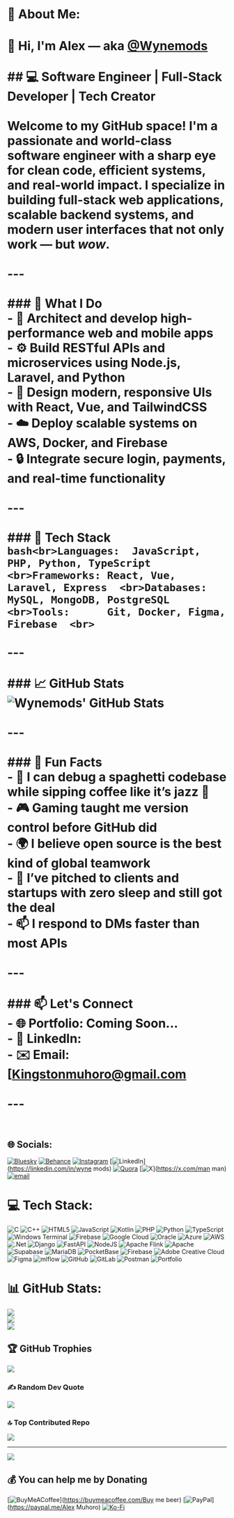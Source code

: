 # 💫 About Me:
# 👋 Hi, I'm Alex — aka [@Wynemods](https://github.com/Wynemods)<br><br>## 💻 Software Engineer | Full-Stack Developer | Tech Creator<br><br>Welcome to my GitHub space! I'm a passionate and world-class software engineer with a sharp eye for clean code, efficient systems, and real-world impact. I specialize in building full-stack web applications, scalable backend systems, and modern user interfaces that not only work — but *wow*.<br><br>---<br><br>### 🚀 What I Do<br>- 🧠 Architect and develop high-performance web and mobile apps  <br>- ⚙️ Build RESTful APIs and microservices using **Node.js**, **Laravel**, and **Python**  <br>- 🎨 Design modern, responsive UIs with **React**, **Vue**, and **TailwindCSS**  <br>- ☁️ Deploy scalable systems on **AWS**, **Docker**, and **Firebase**  <br>- 🔒 Integrate secure login, payments, and real-time functionality<br><br>---<br><br>### 🧰 Tech Stack<br>```bash<br>Languages:  JavaScript, PHP, Python, TypeScript  <br>Frameworks: React, Vue, Laravel, Express  <br>Databases:  MySQL, MongoDB, PostgreSQL  <br>Tools:      Git, Docker, Figma, Firebase  <br>```<br><br>---<br><br>### 📈 GitHub Stats<br>![Wynemods' GitHub Stats](https://github-readme-stats.vercel.app/api?username=Wynemods&show_icons=true&theme=react&hide_title=true)<br><br>---<br><br>### 🌟 Fun Facts<br>- 🧩 I can debug a spaghetti codebase while sipping coffee like it’s jazz 🎷  <br>- 🎮 Gaming taught me version control before GitHub did  <br>- 🌍 I believe open source is the best kind of global teamwork  <br>- 🎤 I’ve pitched to clients and startups with zero sleep and still got the deal  <br>- 📫 I respond to DMs faster than most APIs<br><br>---<br><br>### 📫 Let's Connect<br>- 🌐 Portfolio: Coming Soon...  <br>- 💼 LinkedIn: [](https://linkedin.com)  <br>- ✉️ Email: [Kingstonmuhoro@gmail.com <br><br>---<br><br>


## 🌐 Socials:
[![Bluesky](https://img.shields.io/badge/bluesky-0285FF?style=for-the-badge&logo=bluesky&logoColor=%23FFFFFF)](https://bsky.app/profile/Alexmods) [![Behance](https://img.shields.io/badge/Behance-1769ff?logo=behance&logoColor=white)](https://behance.net/wyne) [![Instagram](https://img.shields.io/badge/Instagram-%23E4405F.svg?logo=Instagram&logoColor=white)](https://instagram.com/_alexmods) [![LinkedIn](https://img.shields.io/badge/LinkedIn-%230077B5.svg?logo=linkedin&logoColor=white)](https://linkedin.com/in/wyne mods) [![Quora](https://img.shields.io/badge/Quora-%23B92B27.svg?logo=Quora&logoColor=white)](https://quora.com/profile/wyne) [![X](https://img.shields.io/badge/X-black.svg?logo=X&logoColor=white)](https://x.com/man man) [![email](https://img.shields.io/badge/Email-D14836?logo=gmail&logoColor=white)](mailto:Kingstonmuhoro@gmail.com) 

# 💻 Tech Stack:
![C](https://img.shields.io/badge/c-%2300599C.svg?style=plastic&logo=c&logoColor=white) ![C++](https://img.shields.io/badge/c++-%2300599C.svg?style=plastic&logo=c%2B%2B&logoColor=white) ![HTML5](https://img.shields.io/badge/html5-%23E34F26.svg?style=plastic&logo=html5&logoColor=white) ![JavaScript](https://img.shields.io/badge/javascript-%23323330.svg?style=plastic&logo=javascript&logoColor=%23F7DF1E) ![Kotlin](https://img.shields.io/badge/kotlin-%237F52FF.svg?style=plastic&logo=kotlin&logoColor=white) ![PHP](https://img.shields.io/badge/php-%23777BB4.svg?style=plastic&logo=php&logoColor=white) ![Python](https://img.shields.io/badge/python-3670A0?style=plastic&logo=python&logoColor=ffdd54) ![TypeScript](https://img.shields.io/badge/typescript-%23007ACC.svg?style=plastic&logo=typescript&logoColor=white) ![Windows Terminal](https://img.shields.io/badge/Windows%20Terminal-%234D4D4D.svg?style=plastic&logo=windows-terminal&logoColor=white) ![Firebase](https://img.shields.io/badge/firebase-%23039BE5.svg?style=plastic&logo=firebase) ![Google Cloud](https://img.shields.io/badge/GoogleCloud-%234285F4.svg?style=plastic&logo=google-cloud&logoColor=white) ![Oracle](https://img.shields.io/badge/Oracle-F80000?style=plastic&logo=oracle&logoColor=white) ![Azure](https://img.shields.io/badge/azure-%230072C6.svg?style=plastic&logo=microsoftazure&logoColor=white) ![AWS](https://img.shields.io/badge/AWS-%23FF9900.svg?style=plastic&logo=amazon-aws&logoColor=white) ![.Net](https://img.shields.io/badge/.NET-5C2D91?style=plastic&logo=.net&logoColor=white) ![Django](https://img.shields.io/badge/django-%23092E20.svg?style=plastic&logo=django&logoColor=white) ![FastAPI](https://img.shields.io/badge/FastAPI-005571?style=plastic&logo=fastapi) ![NodeJS](https://img.shields.io/badge/node.js-6DA55F?style=plastic&logo=node.js&logoColor=white) ![Apache Flink](https://img.shields.io/badge/Apache%20Flink-E6526F?style=plastic&logo=Apache%20Flink&logoColor=white) ![Apache](https://img.shields.io/badge/apache-%23D42029.svg?style=plastic&logo=apache&logoColor=white) ![Supabase](https://img.shields.io/badge/Supabase-3ECF8E?style=plastic&logo=supabase&logoColor=white) ![MariaDB](https://img.shields.io/badge/MariaDB-003545?style=plastic&logo=mariadb&logoColor=white) ![PocketBase](https://img.shields.io/badge/pocketbase-%23b8dbe4.svg?style=plastic&logo=Pocketbase&logoColor=black) ![Firebase](https://img.shields.io/badge/firebase-a08021?style=plastic&logo=firebase&logoColor=ffcd34) ![Adobe Creative Cloud](https://img.shields.io/badge/Adobe%20Creative%20Cloud-DA1F26.svg?style=plastic&logo=Adobe%20Creative%20Cloud&logoColor=white) ![Figma](https://img.shields.io/badge/figma-%23F24E1E.svg?style=plastic&logo=figma&logoColor=white) ![mlflow](https://img.shields.io/badge/mlflow-%23d9ead3.svg?style=plastic&logo=numpy&logoColor=blue) ![GitHub](https://img.shields.io/badge/github-%23121011.svg?style=plastic&logo=github&logoColor=white) ![GitLab](https://img.shields.io/badge/gitlab-%23181717.svg?style=plastic&logo=gitlab&logoColor=white) ![Postman](https://img.shields.io/badge/Postman-FF6C37?style=plastic&logo=postman&logoColor=white) ![Portfolio](https://img.shields.io/badge/Portfolio-%23000000.svg?style=plastic&logo=firefox&logoColor=#FF7139)
# 📊 GitHub Stats:
![](https://github-readme-stats.vercel.app/api?username=wynemods&theme=highcontrast&hide_border=false&include_all_commits=true&count_private=true)<br/>
![](https://nirzak-streak-stats.vercel.app/?user=wynemods&theme=highcontrast&hide_border=false)<br/>
![](https://github-readme-stats.vercel.app/api/top-langs/?username=wynemods&theme=highcontrast&hide_border=false&include_all_commits=true&count_private=true&layout=compact)

## 🏆 GitHub Trophies
![](https://github-profile-trophy.vercel.app/?username=wynemods&theme=radical&no-frame=false&no-bg=false&margin-w=4)

### ✍️ Random Dev Quote
![](https://quotes-github-readme.vercel.app/api?type=horizontal&theme=merko)

### 🔝 Top Contributed Repo
![](https://github-contributor-stats.vercel.app/api?username=wynemods&limit=5&theme=dark&combine_all_yearly_contributions=true)

---
[![](https://visitcount.itsvg.in/api?id=wynemods&icon=0&color=0)](https://visitcount.itsvg.in)

  ## 💰 You can help me by Donating
  [![BuyMeACoffee](https://img.shields.io/badge/Buy%20Me%20a%20Coffee-ffdd00?style=for-the-badge&logo=buy-me-a-coffee&logoColor=black)](https://buymeacoffee.com/Buy me beer) [![PayPal](https://img.shields.io/badge/PayPal-00457C?style=for-the-badge&logo=paypal&logoColor=white)](https://paypal.me/Alex Muhoro) [![Ko-Fi](https://img.shields.io/badge/Ko--fi-F16061?style=for-the-badge&logo=ko-fi&logoColor=white)](https://ko-fi.com/wyne) 

  
<!-- Proudly created with GPRM ( https://gprm.itsvg.in ) -->
